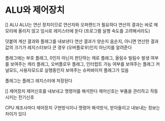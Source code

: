 # ALU와 제어장치

[] ALU
ALU는 연산 장치이므로 연산자와 오퍼랜드가 필요하다
연산의 결과는 바로 메모리에 올리지 않고 임시로 레지스터에 둔다
(프로그램 실행 속도를 고려해서라도)

덧붙여 계산 결과와 플래그를 내보낸다
연산 결과가 양순지 음순지, 아니면 연산한 결과값의 크기가 레지스터보다 큰 경우 (오버플로우)인지 아닌지를 알려준다

플래그에는 부호 플래그, 0인자 아닌지 판단하는 제로 플래그,
올림수 빌림수 발생 여부를 보여주는 캐리 플래그,
오버플로우 플래그, 인터럽트 가능 여부를 보여주는 플래그
커널모드, 사용자모드로 실행중인지 보여주는 슈퍼바이저 플래그가 있음

플래그는 플래그 레지스터에 저장된다

[] 제어장치
제어신호를 내보내고 명령어를 해석한다
제어신호는 부품을 관리하고 작동시키는 전기신호

CPU 제조사마다 제어장치 구현방식이나 명령어 해석방식, 받아들이고 내보내는 정보는 차이가 있다
